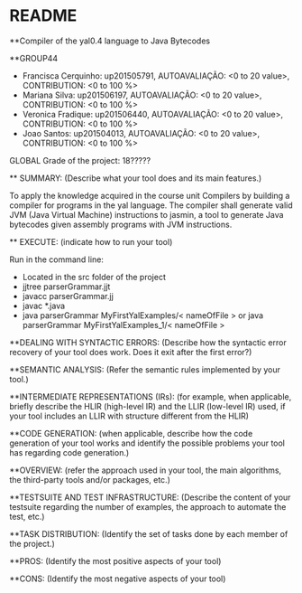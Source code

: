 # README #

**Compiler of the yal0.4 language to Java Bytecodes

**GROUP44

* Francisca Cerquinho: up201505791, AUTOAVALIAÇÃO: <0 to 20 value>, CONTRIBUTION: <0 to 100 %>
* Mariana Silva: up201506197, AUTOAVALIAÇÃO: <0 to 20 value>, CONTRIBUTION: <0 to 100 %>
* Veronica Fradique: up201506440, AUTOAVALIAÇÃO: <0 to 20 value>, CONTRIBUTION: <0 to 100 %>
* Joao Santos: up201504013, AUTOAVALIAÇÃO: <0 to 20 value>, CONTRIBUTION: <0 to 100 %>

GLOBAL Grade of the project: 18?????

 

** SUMMARY: (Describe what your tool does and its main features.)

 To apply the knowledge acquired in the course unit Compilers by building a compiler for programs in the yal language. 
The compiler shall generate valid JVM (Java Virtual Machine) instructions to jasmin, a tool to generate Java bytecodes given assembly programs with JVM instructions.

** EXECUTE: (indicate how to run your tool)

Run in the command line:

* Located in the src folder of the project
* jjtree parserGrammar.jjt
* javacc parserGrammar.jj
* javac *.java
* java parserGrammar MyFirstYalExamples/< nameOfFile > or java parserGrammar MyFirstYalExamples_1/< nameOfFile >

 

**DEALING WITH SYNTACTIC ERRORS: (Describe how the syntactic error recovery of your tool does work. Does it exit after the first error?)

 

**SEMANTIC ANALYSIS: (Refer the semantic rules implemented by your tool.)

 

**INTERMEDIATE REPRESENTATIONS (IRs): (for example, when applicable, briefly describe the HLIR (high-level IR) and the LLIR (low-level IR) used, if your tool includes an LLIR with structure different from the HLIR)

 

**CODE GENERATION: (when applicable, describe how the code generation of your tool works and identify the possible problems your tool has regarding code generation.)

 

**OVERVIEW: (refer the approach used in your tool, the main algorithms, the third-party tools and/or packages, etc.)

 

**TESTSUITE AND TEST INFRASTRUCTURE: (Describe the content of your testsuite regarding the number of examples, the approach to automate the test, etc.)

 

**TASK DISTRIBUTION: (Identify the set of tasks done by each member of the project.)

 

**PROS: (Identify the most positive aspects of your tool)

 

**CONS: (Identify the most negative aspects of your tool)
